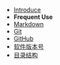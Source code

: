 * [Introduce](/home/ "Introduce")
* **Frequent Use**
* [Markdown](/tools/markdown.md "Markdown")
* [Git](/tools/git.md "Git")
* [GitHub](/tools/github.md "GitHub")
* [软件版本号](/home/语义版本号.md "语义版本号")
* [目录结构](/home/toc.md "目录结构")

<!--

* [<i class="icon octicon-file markdown-icon"></i> Markdown](/tools/markdown.md "Markdown")
* [<i class="icon octicon-file git-icon"></i> Git](/tools/git.md "Git")
* [<i class="fa fa-github"></i> GitHub](/tools/github.md "GitHub")
* [<i class="fa fa-level-up"></i> 软件版本号](/tools/语义版本号.md "语义版本号")
* 

-->
